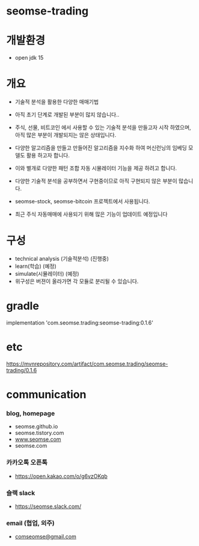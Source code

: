 # seomse-trading

# 개발환경
- open jdk 15

# 개요
- 기술적 분석을 활용한 다양한 매매기법
- 아직 초기 단계로 개발된 부분이 많지 않습니다..
- 주식, 선물, 비트코인 에서 사용할 수 있는 기술적 분석을 만들고자 시작 하였으며, 아직 많은 부분이 개발되지는 않은 상태입니다.
- 다양한 알고리즘을 만들고 만들어진 알고리즘을 지수화 하여 머신런닝의 임베딩 모델도 활용 하고자 합니다.
- 이와 별개로 다양한 패턴 조합 자동 시뮬레이터 기능을 제공 하려고 합니다.
- 다양한 기술적 분석을 공부하면서 구현중이므로 아직 구현되지 않은 부분이 많습니다.
- seomse-stock, seomse-bitcoin 프로젝트에서 사용됩니다.

- 최근 주식 자동매매에 사용되기 위해 많은 기능이 업데이트 예정입니다

# 구성
- technical analysis (기술적분석) (진행중)
- learn(학습) (예정)
- simulate(시뮬레이터) (예정)
- 위구성은 버젼이 올라가면 각 모듈로 분리될 수 있습니다.

# gradle
implementation 'com.seomse.trading:seomse-trading:0.1.6'

# etc
https://mvnrepository.com/artifact/com.seomse.trading/seomse-trading/0.1.6


# communication
### blog, homepage
- seomse.github.io
- seomse.tistory.com
- www.seomse.com
- seomse.com

### 카카오톡 오픈톡
 - https://open.kakao.com/o/g6vzOKqb

### 슬랙 slack
- https://seomse.slack.com/

### email (협업, 외주)
 - comseomse@gmail.com